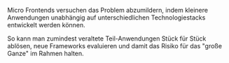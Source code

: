 Micro Frontends versuchen das Problem abzumildern, indem kleinere Anwendungen unabhängig auf unterschiedlichen Technologiestacks entwickelt werden können.

So kann man zumindest veraltete Teil-Anwendungen Stück für Stück ablösen, neue Frameworks evaluieren und damit das Risiko für das &quot;große Ganze&quot; im Rahmen halten.
